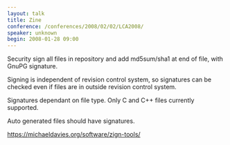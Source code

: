 ```yaml
---
layout: talk
title: Zine
conference: /conferences/2008/02/02/LCA2008/
speaker: unknown
begin: 2008-01-28 09:00
---
```

Security sign all files in repository and add md5sum/sha1
at end of file, with GnuPG signature.

Signing is independent of revision control system, so signatures
can be checked even if files are in outside revision control system.

Signatures dependant on file type. Only C and C++ files currently
supported.

Auto generated files should have signatures.

<https://michaeldavies.org/software/zign-tools/>
